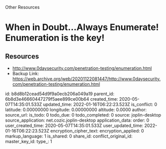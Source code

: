 Other Resources

# When in Doubt...Always Enumerate! Enumeration is the key!



## Resources
- http://www.0daysecurity.com/penetration-testing/enumeration.html
- Backup Link: https://web.archive.org/web/20201122081447/http://www.0daysecurity.com/penetration-testing/enumeration.html

id: b8d8b12cead54d9f9a0ecb206a049a19
parent_id: 6b8d3e46660447279f5aee899ce00b64
created_time: 2020-05-07T14:35:01.533Z
updated_time: 2022-01-16T06:22:23.523Z
is_conflict: 0
latitude: 0.00000000
longitude: 0.00000000
altitude: 0.0000
author: 
source_url: 
is_todo: 0
todo_due: 0
todo_completed: 0
source: joplin-desktop
source_application: net.cozic.joplin-desktop
application_data: 
order: 0
user_created_time: 2020-05-07T14:35:01.533Z
user_updated_time: 2022-01-16T06:22:23.523Z
encryption_cipher_text: 
encryption_applied: 0
markup_language: 1
is_shared: 0
share_id: 
conflict_original_id: 
master_key_id: 
type_: 1